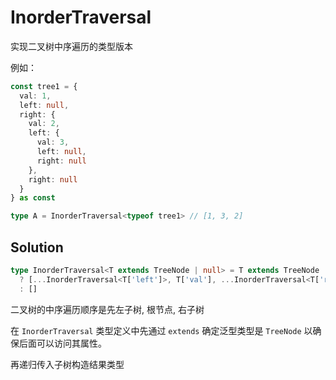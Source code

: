 # InorderTraversal

实现二叉树中序遍历的类型版本

例如：

```ts
const tree1 = {
  val: 1,
  left: null,
  right: {
    val: 2,
    left: {
      val: 3,
      left: null,
      right: null
    },
    right: null
  }
} as const

type A = InorderTraversal<typeof tree1> // [1, 3, 2]
```

## Solution

```ts
type InorderTraversal<T extends TreeNode | null> = T extends TreeNode
  ? [...InorderTraversal<T['left']>, T['val'], ...InorderTraversal<T['right']>]
  : []
```

二叉树的中序遍历顺序是先左子树, 根节点, 右子树

在 `InorderTraversal` 类型定义中先通过 `extends` 确定泛型类型是 `TreeNode` 以确保后面可以访问其属性。

再递归传入子树构造结果类型
